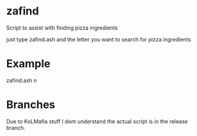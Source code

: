 # zafind
Script to assist with finding pizza ingredients

just type zafind.ash and the letter you want to search for pizza ingredients

# Example
zafind.ash n

# Branches
Due to KoLMafia stuff I dont understand the actual script is in the release branch.
